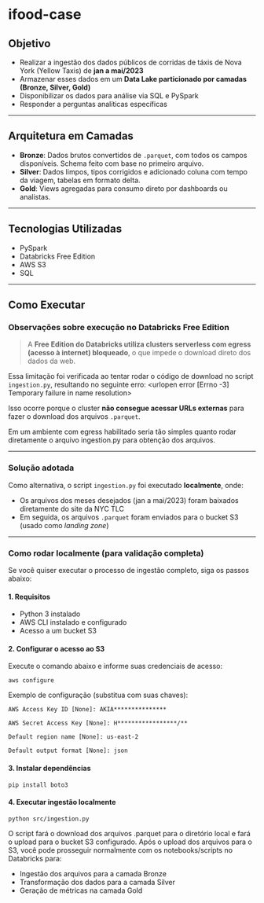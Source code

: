 # ifood-case



## Objetivo

* Realizar a ingestão dos dados públicos de corridas de táxis de Nova York (Yellow Taxis) de **jan a mai/2023**
* Armazenar esses dados em um **Data Lake particionado por camadas (Bronze, Silver, Gold)**
* Disponibilizar os dados para análise via SQL e PySpark
* Responder a perguntas analíticas específicas

---

## Arquitetura em Camadas

* **Bronze**: Dados brutos convertidos de `.parquet`, com todos os campos disponíveis. Schema feito com base no primeiro arquivo. 
* **Silver**: Dados limpos, tipos corrigidos e adicionado coluna com tempo da viagem, tabelas em formato delta. 
* **Gold**: Views agregadas para consumo direto por dashboards ou analistas.

---

## Tecnologias Utilizadas

- PySpark
- Databricks Free Edition
- AWS S3
- SQL

---

## Como Executar

### Observações sobre execução no Databricks Free Edition

> A **Free Edition do Databricks utiliza clusters serverless com egress (acesso à internet) bloqueado**, o que impede o download direto dos dados da web.


Essa limitação foi verificada ao tentar rodar o código de download no script `ingestion.py`, resultando no seguinte erro: <urlopen error [Errno -3] Temporary failure in name resolution>


Isso ocorre porque o cluster **não consegue acessar URLs externas** para fazer o download dos arquivos `.parquet`.

Em um ambiente com egress habilitado seria tão simples quanto rodar diretamente o arquivo ingestion.py para obtenção dos arquivos. 

---

### Solução adotada

Como alternativa, o script `ingestion.py` foi executado **localmente**, onde:
- Os arquivos dos meses desejados (jan a mai/2023) foram baixados diretamente do site da NYC TLC
- Em seguida, os arquivos `.parquet` foram enviados para o bucket S3 (usado como *landing zone*)

---

### Como rodar localmente (para validação completa)

Se você quiser executar o processo de ingestão completo, siga os passos abaixo:

#### 1. Requisitos

- Python 3 instalado  
- AWS CLI instalado e configurado  
- Acesso a um bucket S3  

#### 2. Configurar o acesso ao S3

Execute o comando abaixo e informe suas credenciais de acesso:

`aws configure`

Exemplo de configuração (substitua com suas chaves):

`AWS Access Key ID [None]: AKIA***************`

`AWS Secret Access Key [None]: H*****************/**`

`Default region name [None]: us-east-2`

`Default output format [None]: json`

#### 3. Instalar dependências

`pip install boto3`

#### 4. Executar ingestão localmente

`python src/ingestion.py`

O script fará o download dos arquivos .parquet para o diretório local e fará o upload para o bucket S3 configurado. Após o upload dos arquivos para o S3, você pode prosseguir normalmente com os notebooks/scripts no Databricks para:

- Ingestão dos arquivos para a camada Bronze
- Transformação dos dados para a camada Silver
- Geração de métricas na camada Gold
